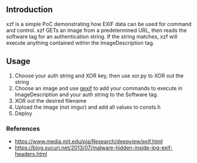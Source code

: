 ## Introduction 
xzf is a simple PoC demonstrating how EXIF data can be used for command and control. xzf GETs an image from a predetermined URL, then reads the software tag for an authentication string. If the string matches, xzf will execute anything contained within the ImageDescription tag. 

## Usage 
1. Choose your auth string and XOR key, then use xor.py to XOR out the string
2. Choose an image and use [gexif](https://github.com/libexif/gexif) to add your commands to execute in ImageDescription and your auth string to the Software tag. 
4. XOR out the desired filename 
5. Upload the image (not imgur) and add all values to consts.h 
6. Deploy 

### References
- https://www.media.mit.edu/pia/Research/deepview/exif.html
- https://blog.sucuri.net/2013/07/malware-hidden-inside-jpg-exif-headers.html

